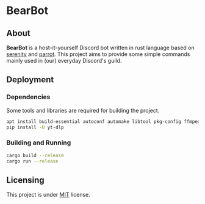 # BearBot

## About
**BearBot** is a host-it-yourself Discord bot written in rust language
based on [serenity](https://github.com/serenity-rs/serenity)
and [parrot](https://github.com/aquelemiguel/parrot).
This project aims to provide some simple commands mainly used in (our) everyday Discord's guild.

## Deployment
### Dependencies
Some tools and libraries are required for building the project.
```sh
apt install build-essential autoconf automake libtool pkg-config ffmpeg
pip install -U yt-dlp
```

### Building and Running
```sh
cargo build --release
cargo run --release
```

## Licensing
This project is under [MIT](./LICENSE) license.

